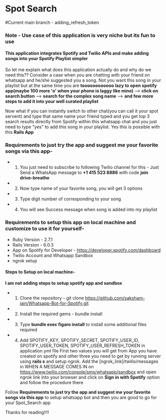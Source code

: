 # Spot Search

#Current main branch - adding_refresh_token
### Note - Use case of this application is very niche but its fun to use

#### This application integrates Spotify and Twilio APIs and make adding songs into your Spotify Playlist simpler

So let me explain what does this application actually do and why do we need this??
Consider a case when you are chatting with your friend on whatsapp and he/she suggested you a song. Not you want this song in your playlist but at the same time you are **toooooooooooo lazy to open spotify app(maybe 100 more 'o' when your phone is laggy like mine)** --> **click on search button** --> **search for the complex song name** --> **and few more steps to add it into your well curated playlist**  

Now what if you can instantly switch to other chat(you can call it your spot servent) and type that same name your friend typed and you get top 3 search results directly from Spotify within this whatsapp chat and you just need to type "yes" to add this song in your playlist. Yes this is possible with this **Rails App**

### Requirements to just try the app and suggest me your favorite songs via this app-
* 1) You just need to subscribe to following Twilio channel for this -
 Just Send a WhatsApp message to **+1 415 523 8886** with code **join drive-breathe** 

* 2) Now type name of your favorite song, you will get 3 options

* 3) Type digit number of corresponding to your song

* 4) You will see Success message when song is added into my playlist

### Requirements to setup this app on local machine and customize to use it for yourself-
* Ruby Version - 2.7.1
* Rails Version - 6.0.3
* App on Spotify for Developer - https://developer.spotify.com/dashboard
* Twilio Account and Whatsapp Sandbox
* ngrok setup

#### Steps to Setup on local machine-
**I am not adding steps to setup spotify app and sandbox**
* 1) Clone the repository -  git clone https://github.com/saksham-jain/Whatsapp-Bot-for-Spotify.git
* 2) Install the required gems - bundle install
* 3) Type **bundle exec figaro install** to install some additional files required
* 4) Add SPOTIFY_KEY, SPOTIFY_SECRET, SPOTIFY_USER_ID, SPOTIFY_USER_TOKEN, SPOTIFY_USER_REFRESH_TOKEN in application.yml file 
First two values you will get from App you have created on spotify and other three you need to get by running server using **rails s** and setup ngrok.
Add the [ngrok_link]/twilio/messages in WHEN A MESSAGE COMES IN on https://www.twilio.com/console/sms/whatsapp/sandbox and open ngrok link into your browser and 
click on **Sign in with Spotify** option and follow the procedure there

Follow **Requirements to just try the app and suggest me your favorite songs via this app** to setup whatsapp bot and then you are good to go for your Spot_Search app

Thanks for reading!!!!
